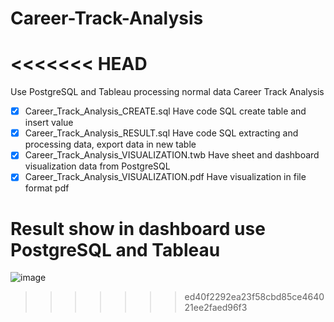 # Career-Track-Analysis
<<<<<<< HEAD
=======

Use PostgreSQL and Tableau processing normal data Career Track Analysis
- [x] Career_Track_Analysis_CREATE.sql Have code SQL create table and insert value
- [x] Career_Track_Analysis_RESULT.sql Have code SQL extracting and processing data, export data in new table
- [x] Career_Track_Analysis_VISUALIZATION.twb Have sheet and dashboard visualization data from PostgreSQL
- [x] Career_Track_Analysis_VISUALIZATION.pdf Have visualization in file format pdf

# Result show in dashboard use PostgreSQL and Tableau
![image](https://github.com/My-Name-Hung/Career-Track-Analysis/assets/111122752/7814658d-e2ad-4303-bf54-8dcd5d3913b3)
>>>>>>> ed40f2292ea23f58cbd85ce464021ee2faed96f3
